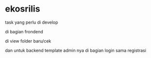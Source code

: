 # ekosrilis

task yang perlu di develop

di bagian frondend 

di view folder baru/cek

dan untuk backend template admin nya di bagian login sama registrasi

